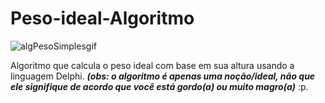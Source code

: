 # Peso-ideal-Algoritmo
![algPesoSimplesgif](https://user-images.githubusercontent.com/99850507/181866360-3762e187-611e-4c4c-b013-834bf9e22792.gif)

<p>Algoritmo que calcula o peso ideal com base em sua altura usando a linguagem Delphi. <b><i>(obs: o algoritmo é apenas uma noção/ideal, não que ele signifique de acordo que você está gordo(a) ou muito magro(a)</i></b> :p.</p>
